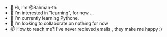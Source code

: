 - 👋 Hi, I’m @Bahman-th
- 👀 I’m interested in "learning", for now ...
- 🌱 I’m currently learning Pythone.
- 💞️ I’m looking to collaborate on nothing for now
- 📫 How to reach me?!I've never recieved emails , they make me happy :)

<!---
Bahman-th/Bahman-th is a ✨ special ✨ repository because its `README.md` (this file) appears on your GitHub profile.
You can click the Preview link to take a look at your changes.
--->
